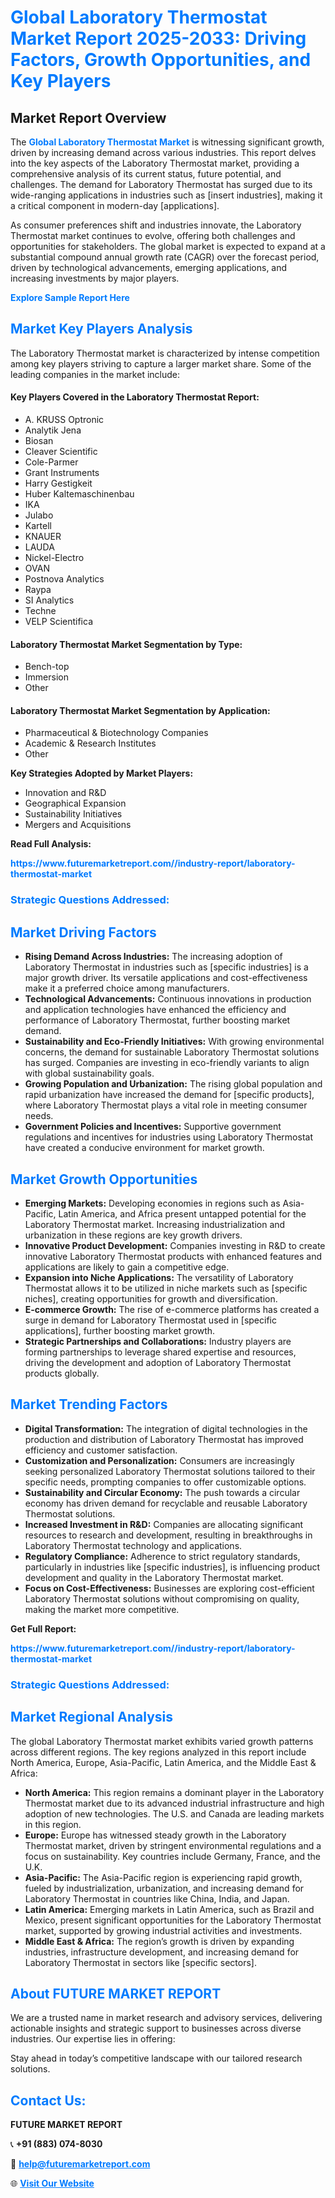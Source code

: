 <h1 style="color: #007BFF;">Global Laboratory Thermostat Market Report 2025-2033: Driving Factors, Growth Opportunities, and Key Players</h1>

<section id="overview">
<h2>Market Report Overview</h2>
<p>The <a href="https://www.futuremarketreport.com//industry-report/laboratory-thermostat-market" style="color: #007BFF; text-decoration: none;"><strong>Global Laboratory Thermostat Market</strong></a> is witnessing significant growth, driven by increasing demand across various industries. This report delves into the key aspects of the Laboratory Thermostat market, providing a comprehensive analysis of its current status, future potential, and challenges. The demand for Laboratory Thermostat has surged due to its wide-ranging applications in industries such as [insert industries], making it a critical component in modern-day [applications].</p>
<p>As consumer preferences shift and industries innovate, the Laboratory Thermostat market continues to evolve, offering both challenges and opportunities for stakeholders. The global market is expected to expand at a substantial compound annual growth rate (CAGR) over the forecast period, driven by technological advancements, emerging applications, and increasing investments by major players.</p>
</section>

<section id="overview">
<p><a href="https://www.futuremarketreport.com//request-sample/reportId=48921" style="color: #007BFF; text-decoration: none;"><strong>Explore Sample Report Here</strong></a></p>
</section>

<section id="key-players">
<h2 style="color: #007BFF;">Market Key Players Analysis</h2>
<p>The Laboratory Thermostat market is characterized by intense competition among key players striving to capture a larger market share. Some of the leading companies in the market include:</p>
<h4>Key Players Covered in the Laboratory Thermostat Report:</h4>
<ul><li>A. KRUSS Optronic</li><li>Analytik Jena</li><li>Biosan</li><li>Cleaver Scientific</li><li>Cole-Parmer</li><li>Grant Instruments</li><li>Harry Gestigkeit</li><li>Huber Kaltemaschinenbau</li><li>IKA</li><li>Julabo</li><li>Kartell</li><li>KNAUER</li><li>LAUDA</li><li>Nickel-Electro</li><li>OVAN</li><li>Postnova Analytics</li><li>Raypa</li><li>SI Analytics</li><li>Techne</li><li>VELP Scientifica</li></ul>
<h4>Laboratory Thermostat Market Segmentation by Type:</h4>
<ul><li>Bench-top</li><li>Immersion</li><li>Other</li></ul>

<h4>Laboratory Thermostat Market Segmentation by Application:</h4>
<ul><li>Pharmaceutical &amp; Biotechnology Companies</li><li>Academic &amp; Research Institutes</li><li>Other</li></ul>
<p><strong>Key Strategies Adopted by Market Players:</strong></p>
<ul>
<li>Innovation and R&D</li>
<li>Geographical Expansion</li>
<li>Sustainability Initiatives</li>
<li>Mergers and Acquisitions</li>
</ul>
</section>

<section>
<p><strong>Read Full Analysis: </strong></p><a href="https://www.futuremarketreport.com//industry-report/laboratory-thermostat-market" style="color: #007BFF; text-decoration: none;"><strong>https://www.futuremarketreport.com//industry-report/laboratory-thermostat-market</strong></a>
<h3 style="color: #007BFF;">Strategic Questions Addressed:</h3>
</section>

<section id="driving-factors">
<h2 style="color: #007BFF;">Market Driving Factors</h2>
<ul>
<li><strong>Rising Demand Across Industries:</strong> The increasing adoption of Laboratory Thermostat in industries such as [specific industries] is a major growth driver. Its versatile applications and cost-effectiveness make it a preferred choice among manufacturers.</li>
<li><strong>Technological Advancements:</strong> Continuous innovations in production and application technologies have enhanced the efficiency and performance of Laboratory Thermostat, further boosting market demand.</li>
<li><strong>Sustainability and Eco-Friendly Initiatives:</strong> With growing environmental concerns, the demand for sustainable Laboratory Thermostat solutions has surged. Companies are investing in eco-friendly variants to align with global sustainability goals.</li>
<li><strong>Growing Population and Urbanization:</strong> The rising global population and rapid urbanization have increased the demand for [specific products], where Laboratory Thermostat plays a vital role in meeting consumer needs.</li>
<li><strong>Government Policies and Incentives:</strong> Supportive government regulations and incentives for industries using Laboratory Thermostat have created a conducive environment for market growth.</li>
</ul>
</section>

<section id="growth-opportunities">
<h2 style="color: #007BFF;">Market Growth Opportunities</h2>
<ul>
<li><strong>Emerging Markets:</strong> Developing economies in regions such as Asia-Pacific, Latin America, and Africa present untapped potential for the Laboratory Thermostat market. Increasing industrialization and urbanization in these regions are key growth drivers.</li>
<li><strong>Innovative Product Development:</strong> Companies investing in R&D to create innovative Laboratory Thermostat products with enhanced features and applications are likely to gain a competitive edge.</li>
<li><strong>Expansion into Niche Applications:</strong> The versatility of Laboratory Thermostat allows it to be utilized in niche markets such as [specific niches], creating opportunities for growth and diversification.</li>
<li><strong>E-commerce Growth:</strong> The rise of e-commerce platforms has created a surge in demand for Laboratory Thermostat used in [specific applications], further boosting market growth.</li>
<li><strong>Strategic Partnerships and Collaborations:</strong> Industry players are forming partnerships to leverage shared expertise and resources, driving the development and adoption of Laboratory Thermostat products globally.</li>
</ul>
</section>

<section id="trending-factors">
<h2 style="color: #007BFF;">Market Trending Factors</h2>
<ul>
<li><strong>Digital Transformation:</strong> The integration of digital technologies in the production and distribution of Laboratory Thermostat has improved efficiency and customer satisfaction.</li>
<li><strong>Customization and Personalization:</strong> Consumers are increasingly seeking personalized Laboratory Thermostat solutions tailored to their specific needs, prompting companies to offer customizable options.</li>
<li><strong>Sustainability and Circular Economy:</strong> The push towards a circular economy has driven demand for recyclable and reusable Laboratory Thermostat solutions.</li>
<li><strong>Increased Investment in R&D:</strong> Companies are allocating significant resources to research and development, resulting in breakthroughs in Laboratory Thermostat technology and applications.</li>
<li><strong>Regulatory Compliance:</strong> Adherence to strict regulatory standards, particularly in industries like [specific industries], is influencing product development and quality in the Laboratory Thermostat market.</li>
<li><strong>Focus on Cost-Effectiveness:</strong> Businesses are exploring cost-efficient Laboratory Thermostat solutions without compromising on quality, making the market more competitive.</li>
</ul>
</section>

<section>
<p><strong>Get Full Report: </strong></p><a href="https://www.futuremarketreport.com//industry-report/laboratory-thermostat-market" style="color: #007BFF; text-decoration: none;"><strong>https://www.futuremarketreport.com//industry-report/laboratory-thermostat-market</strong></a>
<h3 style="color: #007BFF;">Strategic Questions Addressed:</h3>
</section>


<section id="regional-analysis">
<h2 style="color: #007BFF;">Market Regional Analysis</h2>
<p>The global Laboratory Thermostat market exhibits varied growth patterns across different regions. The key regions analyzed in this report include North America, Europe, Asia-Pacific, Latin America, and the Middle East & Africa:</p>
<ul>
<li><strong>North America:</strong> This region remains a dominant player in the Laboratory Thermostat market due to its advanced industrial infrastructure and high adoption of new technologies. The U.S. and Canada are leading markets in this region.</li>
<li><strong>Europe:</strong> Europe has witnessed steady growth in the Laboratory Thermostat market, driven by stringent environmental regulations and a focus on sustainability. Key countries include Germany, France, and the U.K.</li>
<li><strong>Asia-Pacific:</strong> The Asia-Pacific region is experiencing rapid growth, fueled by industrialization, urbanization, and increasing demand for Laboratory Thermostat in countries like China, India, and Japan.</li>
<li><strong>Latin America:</strong> Emerging markets in Latin America, such as Brazil and Mexico, present significant opportunities for the Laboratory Thermostat market, supported by growing industrial activities and investments.</li>
<li><strong>Middle East & Africa:</strong> The region’s growth is driven by expanding industries, infrastructure development, and increasing demand for Laboratory Thermostat in sectors like [specific sectors].</li>
</ul>
</section>

<footer>
<h2 style="color: #007BFF;">About FUTURE MARKET REPORT</h2>
<p>We are a trusted name in market research and advisory services, delivering actionable insights and strategic support to businesses across diverse industries. Our expertise lies in offering:</p>

<p>Stay ahead in today’s competitive landscape with our tailored research solutions.</p>

<h2 style="color: #007BFF;">Contact Us:</h2>
<p><strong>FUTURE MARKET REPORT</strong></p>
<p>📞 <strong>+91 (883) 074-8030</strong></p>
<p>📧 <strong><a href="mailto:help@futuremarketreport.com" style="color: #007BFF;">help@futuremarketreport.com</a></strong></p>
<p>🌐 <strong><a href="https://www.futuremarketreport.com/" style="color: #007BFF;">Visit Our Website</a></strong></p>
</footer>